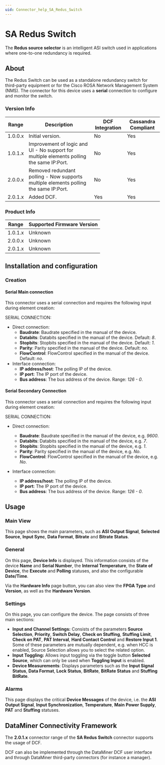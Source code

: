 ```yaml
---
uid: Connector_help_SA_Redus_Switch
---
```


# SA Redus Switch

The **Redus source selector** is an intelligent ASI switch used in applications where one-to-one redundancy is required.

## About

The Redus Switch can be used as a standalone redundancy switch for third-party equipment or for the Cisco ROSA Network Management System (NMS). The connector for this device uses a **serial** connection to configure and monitor the switch.

### Version Info

| Range     | Description                                                                             | DCF Integration     | Cassandra Compliant     |
|------------------|------------------------------------------------------------------------------------------|---------------------|-------------------------|
| 1.0.0.x          | Initial version.                                                                         | No                  | Yes                     |
| 1.0.1.x          | Improvement of logic and UI - No support for multiple elements polling the same IP:Port. | No                  | Yes                     |
| 2.0.0.x          | Removed redundant polling - Now supports multiple elements polling the same IP:Port.     | No                  | Yes                     |
| 2.0.1.x          | Added DCF.                                                                               | Yes                 | Yes                     |

### Product Info

| Range | Supported Firmware Version |
|------------------|-----------------------------|
| 1.0.1.x          | Unknown                     |
| 2.0.0.x          | Unknown                     |
| 2.0.1.x          | Unknown                     |

## Installation and configuration

### Creation

#### Serial Main connection

This connector uses a serial connection and requires the following input during element creation:

SERIAL CONNECTION:

- Direct connection:
  - **Baudrate**: Baudrate specified in the manual of the device.
  - **Databits**: Databits specified in the manual of the device. Default: *8*.
  - **Stopbits**: Stopbits specified in the manual of the device. Default: *1*.
  - **Parity**: Parity specified in the manual of the device. Default: *no*.
  - **FlowControl**: FlowControl specified in the manual of the device. Default: *no*.
- Interface connection:
  - **IP address/host**: The polling IP of the device.
  - **IP port**: The IP port of the device.
  - **Bus address**: The bus address of the device. Range: *126 - 0*.

#### Serial Secondary Connection

This connector uses a serial connection and requires the following input during element creation:

SERIAL CONNECTION:

- Direct connection:

  - **Baudrate**: Baudrate specified in the manual of the device, e.g. *9600*.
  - **Databits**: Databits specified in the manual of the device, e.g. *7*.
  - **Stopbits**: Stopbits specified in the manual of the device, e.g. *1*.
  - **Parity**: Parity specified in the manual of the device, e.g. *No*.
  - **FlowControl**: FlowControl specified in the manual of the device, e.g. *No*.

- Interface connection:

  - **IP address/host**: The polling IP of the device.
  - **IP port**: The IP port of the device.
  - **Bus address**: The bus address of the device. Range: *126 - 0*.

## Usage

### Main View

This page shows the main parameters, such as **ASI Output Signal**, **Selected Source**, **Input Sync**, **Data Format**, **Bitrate** and **Bitrate Status**.

### General

On this page, **Device Info** is displayed. This information consists of the device **Name** and **Serial Number**, the **Internal Temperature**, the **State of Device**, the **Execute** and **Polling** statuses, and also the configurable **Date/Time**.

Via the **Hardware Info** page button, you can also view the **FPGA Type** and **Version**, as well as the **Hardware Version**.

### Settings

On this page, you can configure the device. The page consists of three main sections:

- **Input and Channel Settings:** Consists of the parameters **Source Selection**, **Priority**, **Switch Delay**, **Check on Stuffing**, **Stuffing Limit**, **Check on PAT**, **PAT Interval**, **Hard Contact Control** and **Restore Input 1**. Some of these parameters are mutually dependent, e.g. when HCC is enabled, Source Selection allows you to select the related option.
- **Input Toggling:** Allows input toggling via the toggle button **Selected Source**, which can only be used when **Toggling Input** is enabled.
- **Device Measurements**: Displays parameters such as the **Input Signal Status**, **Data Format**, **Lock Status**, **BitRate**, **BitRate Status** and **Stuffing BitRate**.

### Alarms

This page displays the critical **Device Messages** of the device, i.e. the **ASI Output Signal**, **Input Synchronization**, **Temperature**, **Main** **Power Supply**, **PAT** and **Stuffing** statuses.

## DataMiner Connectivity Framework

The **2.0.1.x** connector range of the **SA Redus Switch** connector supports the usage of DCF.

DCF can also be implemented through the DataMiner DCF user interface and through DataMiner third-party connectors (for instance a manager).
